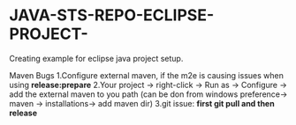 # JAVA-STS-REPO-ECLIPSE-PROJECT-
Creating example for eclipse java project setup.

Maven Bugs
1.Configure external maven, if the m2e is causing issues when using **release:prepare**
2.Your project -> right-click -> Run as -> Configure -> add the external maven to you path (can be don from windows preference-> maven -> installations-> add maven dir)
3.git issue: **first git pull and then release**  
